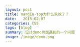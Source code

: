 ```yaml
---
layout: post
title: margin-top为什么失效了？
date:   2016-02-07 
categories: CSS
tags: [blog]  
summary: 设计demo页面遇到的一个问题
image: /image/demo.png
---
```



